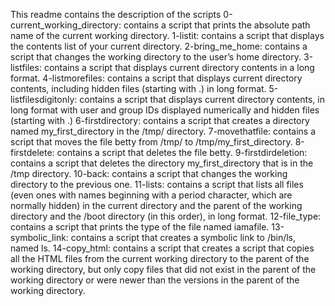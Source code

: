 This readme contains the description of the scripts 0-current_working_directory: contains a script that prints the absolute path name of the current working directory. 1-listit: contains a script that displays the contents list of your current directory. 2-bring_me_home: contains a script that changes the working directory to the user’s home directory. 3-listfiles: contains a script that displays current directory contents in a long format. 4-listmorefiles: contains a script that displays current directory contents, including hidden files (starting with .) in long format. 5-listfilesdigitonly: contains a script that displays current directory contents, in long format with user and group IDs displayed numerically and hidden files (starting with .) 6-firstdirectory: contains a script that creates a directory named my_first_directory in the /tmp/ directory. 7-movethatfile: contains a script that moves the file betty from /tmp/ to /tmp/my_first_directory. 8-firstdelete: contains a script that deletes the file betty. 9-firstdirdeletion: contains a script that deletes the directory my_first_directory that is in the /tmp directory. 10-back: contains a script that changes the working directory to the previous one. 11-lists: contains a script that lists all files (even ones with names beginning with a period character, which are normally hidden) in the current directory and the parent of the working directory and the /boot directory (in this order), in long format. 12-file_type: contains a script that prints the type of the file named iamafile. 13-symbolic_link: contains a script that creates a symbolic link to /bin/ls, named ls. 14-copy_html: contains a script that creates a script that copies all the HTML files from the current working directory to the parent of the working directory, but only copy files that did not exist in the parent of the working directory or were newer than the versions in the parent of the working directory.
